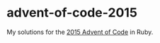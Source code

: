 # advent-of-code-2015

My solutions for the [2015 Advent of Code](https://adventofcode.com/2015) in Ruby.
